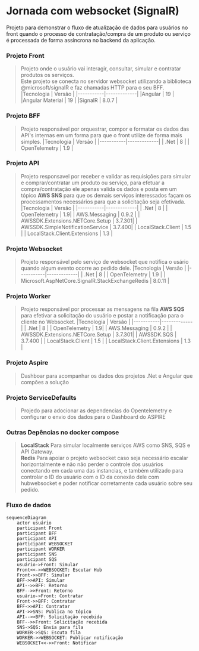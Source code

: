 # Jornada com websocket (SignalR)

Projeto para demonstrar o fluxo de atualização de dados para usuários no front quando o processo de contratação/compra de um produto ou serviço é processada de forma assíncrona no backend da aplicação.

### Projeto Front
> Projeto onde o usuário vai interagir, consultar, simular e contratar produtos os serviços.<br>
> Este projeto se conecta no servidor websocket utilizando a biblioteca @microsoft/signalR e faz chamadas HTTP para o seu BFF.<br>
> |Tecnologia | Versão |
>|-----------|-------------|
> |Angular | 19 |
> |Angular Material | 19 |
> |SignalR | 8.0.7 |


### Projeto BFF
> Projeto responsável por orquestrar, compor e formatar os dados das API's internas em um forma para que o front utilize de forma mais simples.
> |Tecnologia | Versão |
>|-----------|-------------|
>| .Net | 8 |
>| OpenTelemetry | 1.9 |


### Projeto API
> Projeto responsavel por receber e validar as requisições para simular e comprar/contratar um produto ou serviço, para efetuar a compra/contratação ele apenas valida os dados e posta em um tópico **AWS SNS** para que os demais serviços interessados façam os processamentos necessários para que a solicitação seja efetivada.
> |Tecnologia | Versão |
>|-----------|-------------|
>| .Net | 8 |
>| OpenTelemetry | 1.9|
>| AWS.Messaging | 0.9.2 |
>| AWSSDK.Extensions.NETCore.Setup | 3.7.301|
>| AWSSDK.SimpleNotificationService | 3.7.400|
>| LocalStack.Client | 1.5 |
>| LocalStack.Client.Extensions | 1.3 |

### Projeto Websocket
> Projeto responsável pelo serviço de websocket que notifica o usário quando algum evento ocorre ao pedido dele.
> |Tecnologia | Versão |
>|-----------|-------------|
>| .Net | 8 |
>| OpenTelemetry | 1.9 |
>| Microsoft.AspNetCore.SignalR.StackExchangeRedis | 8.0.11 |

### Projeto Worker
> Projeto responsável por processar as mensagens na fila **AWS SQS** para efetivar a solicitação do usuário e postar a notificação para o cliente no Websocket.
> |Tecnologia | Versão |
>|-----------|-------------|
>| .Net | 8 |
>| OpenTelemetry | 1.9|
>| AWS.Messaging | 0.9.2 |
>| AWSSDK.Extensions.NETCore.Setup | 3.7.301|
>| AWSSDK.SQS | 3.7.400 |
>| LocalStack.Client | 1.5 |
>| LocalStack.Client.Extensions | 1.3 |

### Projeto Aspire
> Dashboar para acompanhar os dados dos projetos .Net e Angular que compões a solução


### Projeto ServiceDefaults
> Projedo para adocionar as dependencias do Opentelemetry e configurar o envio dos dados para o Dashboard do ASPIRE


### Outras Depências no docker compose
> **LocalStack** Para simular localmente serviços AWS como SNS, SQS e API Gateway. <br>
> **Redis** Para apoiar o projeto websocket caso seja necessário escalar horizontalmente e não não perder o controle dos usuários conectando em cada uma das instancias, e também utilizado para controlar o ID do usuário com o ID da conexão dele com hubwebsocket e poder notificar corretamente cada usuário sobre seu pedido.<br>

### Fluxo de dados
```mermaid
sequenceDiagram
    actor usuário
    participant Front
    participant BFF
    participant API
    participant WEBSOCKET
    participant WORKER    
    participant SNS    
    participant SQS
    usuário->Front: Simular    
    Front<<->>WEBSOCKET: Escutar Hub
    Front->>BFF: Simular
    BFF->>API: Simular
    API-->>BFF: Retorno
    BFF-->>Front: Retorno
    usuário->Front: Contratar   
    Front->>BFF: Contratar
    BFF->>API: Contratar
    API->>SNS: Publica no tópico
    API-->>BFF: Solicitação recebida
    BFF-->>Front: Solicitação recebida
    SNS->SQS: Envia para fila
    WORKER->SQS: Escuta fila
    WORKER->>WEBSOCKET: Publicar notificação
    WEBSOCKET<<->>Front: Notificar
```